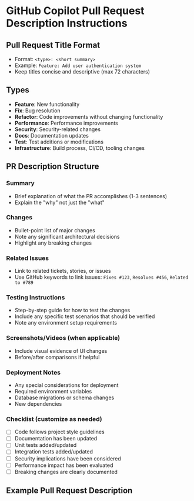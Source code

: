 # GitHub Copilot Pull Request Description Instructions

## Pull Request Title Format
- Format: `<type>: <short summary>`
- Example: `Feature: Add user authentication system`
- Keep titles concise and descriptive (max 72 characters)

## Types
- **Feature**: New functionality
- **Fix**: Bug resolution
- **Refactor**: Code improvements without changing functionality
- **Performance**: Performance improvements
- **Security**: Security-related changes
- **Docs**: Documentation updates
- **Test**: Test additions or modifications
- **Infrastructure**: Build process, CI/CD, tooling changes

## PR Description Structure

### Summary
- Brief explanation of what the PR accomplishes (1-3 sentences)
- Explain the "why" not just the "what"

### Changes
- Bullet-point list of major changes
- Note any significant architectural decisions
- Highlight any breaking changes

### Related Issues
- Link to related tickets, stories, or issues
- Use GitHub keywords to link issues: `Fixes #123`, `Resolves #456`, `Related to #789`

### Testing Instructions
- Step-by-step guide for how to test the changes
- Include any specific test scenarios that should be verified
- Note any environment setup requirements

### Screenshots/Videos (when applicable)
- Include visual evidence of UI changes
- Before/after comparisons if helpful

### Deployment Notes
- Any special considerations for deployment
- Required environment variables
- Database migrations or schema changes
- New dependencies

### Checklist (customize as needed)
- [ ] Code follows project style guidelines
- [ ] Documentation has been updated
- [ ] Unit tests added/updated
- [ ] Integration tests added/updated
- [ ] Security implications have been considered
- [ ] Performance impact has been evaluated
- [ ] Breaking changes are clearly documented

## Example Pull Request Description